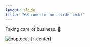 ```yaml
---
layout: slide
title: "Welcome to our slide deck!"
---
```


Taking care of business. :baby:

![poptocat](https://octodex.github.com/images/poptocat.png)
{: .center}
